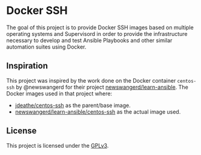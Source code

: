 # Docker SSH
The goal of this project is to provide Docker SSH images based on multiple operating systems and Supervisord in order to provide the infrastructure necessary to develop and test Ansible Playbooks and other similar automation suites using Docker.

## Inspiration
This project was inspired by the work done on the Docker container `centos-ssh` by @newswangerd for their project [newswangerd/learn-ansible](https://github.com/newswangerd/learn-ansible). The Docker images used in that project where:
+ [jdeathe/centos-ssh](https://github.com/jdeathe/centos-ssh) as the parent/base image.
+ [newswangerd/learn-ansible/centos-ssh](https://github.com/newswangerd/learn-ansible/tree/master/centos-server) as the actual image used.

## License
This project is licensed under the [GPLv3](LICENSE).
